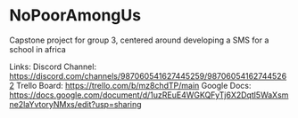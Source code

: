 # NoPoorAmongUs
Capstone project for group 3, centered around developing a SMS for a school in africa

Links:
Discord Channel: https://discord.com/channels/987060541627445259/987060541627445262
Trello Board: https://trello.com/b/mz8chdTP/main
Google Docs: https://docs.google.com/document/d/1uzREuE4WGKQFyTj6X2Dqtl5WaXsmne2laYvtoryNMxs/edit?usp=sharing
